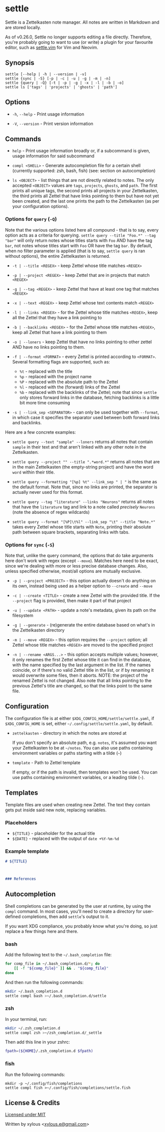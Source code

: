 # settle

Settle is a Zettelkasten note manager. All notes are written in Markdown and are
stored locally.

As of v0.26.0, Settle no longer supports editing a file directly.
Therefore, you're probably going to want to use (or write) a plugin for your
favourite editor, such as [settle.vim](https://github.com/xylous/settle.vim) for
Vim and Neovim.

## Synopsis

```
settle [--help | -h | --version | -v]
settle {sync | -S} [-p | -c | -u | -g | -m | -n]
settle {query | -Q} [-t | -p | -g | -x | -l | -b | -o]
settle ls ['tags' | 'projects' | 'ghosts' | 'path']
```

## Options

- `-h`, `--help` - Print usage information

- `-V`, `--version` - Print version information

## Commands

- `help` - Print usage information broadly or, if a subcommand is given, usage
    information for said subcommand

- `compl <SHELL>` - Generate autocompletion file for a certain shell (currently
    supported: zsh, bash, fish) (see: section on autocompletion)

- `ls <OBJECT>` - list things that are not directly related to notes. The only
    accepted `<OBJECT>` values are `tags`, `projects`, `ghosts`, and `path`. The
    first prints all unique tags, the second prints all projects in your
    Zettelkasten, the third prints all Zettel that have links pointing to them
    but have not yet been created, and the last one prints the path to the
    Zettelkasten (as per your configuration options).

### Options for `query` (`-Q`)

Note that the various options listed here all compound - that is to say, every
option acts as a criteria for querying. `settle query --title "Foo.*" --tag
"bar"` will only return notes whose titles starts with `Foo` AND have the tag
`bar`, not notes whose titles start with `Foo` OR have the tag `bar`. By
default, when no filter parameter is applied (that is to say, `settle query` is
ran without options), the entire Zettelkasten is returned.

- `-t | --title <REGEX>` - keep Zettel whose title matches `<REGEX>`

- `-p | --project <REGEX>` - keep Zettel that are in projects that match `<REGEX>`

- `-g | --tag <REGEX>` - keep Zettel that have at least one tag that matches `<REGEX>`

- `-x | --text <REGEX>` - keep Zettel whose text contents match `<REGEX>`

- `-l | --links <REGEX>` - for the Zettel whose title matches `<REGEX>`,
    keep all the Zettel that they have a link pointing to

- `-b | --backlinks <REGEX>` - for the Zettel whose title matches `<REGEX>`,
    keep all Zettel that have a link pointing to them

- `-o | --loners` - keep Zettel that have no links pointing to other zettel AND
    have no links pointing to them.

- `-f | --format <FORMAT>` - every Zettel is printed according to `<FORMAT>`.
    Several formatting flags are supported, such as:
    - `%t` - replaced with the title
    - `%p` - replaced with the project name
    - `%P` - replaced with the absolute path to the Zettel
    - `%l` - replaced with the (forward) links of the Zettel
    - `%b` - replaced with the backlinks of the Zettel; note that since `settle`
        only stores forward links in the database, fetching backlinks is a
        little bit more time consuming

- `-s | --link_sep <SEPARATOR>` - can only be used together with `--format`, in
    which case it specifies the separator used between both forward links and
    backlinks.

Here are a few concrete examples:

- `settle query --text "sample" --loners` returns all notes that contain `sample`
    in their text and that aren't linked with any other note in the
    Zettelkasten.

- `settle query --project "" --title ".*word.*"` returns all notes that are in
    the main Zettelkasten (the empty-string project) and have the word `word`
    within their title.

- `settle query --formatting "[%p] %t" --link_sep " | "` is the same as the
    default format. Note that, since no links are printed, the separator is
    actually never used for this format.

- `settle query --tag "literature" --links "Neurons"` returns all notes that
    have the `literature` tag and link to a note called *precisely* `Neurons`
    (note the absence of regex wildcards)

- `settle query --format "[%P]\t%l" --link_sep "\t" --title "Note.*"` takes
    every Zettel whose title starts with `Note`, printing their absolute path
    between square brackets, separating links with tabs.

### Options for `sync` (`-S`)

Note that, unlike the query command, the options that do take arguments here
don't work with regex (except `--move`). Matches here need to be exact, since
we're dealing with more or less precise database changes. Also, unless
specified otherwise, most/all options are mutually exclusive.

- `-p | --project <PROJECT>` - this option actually doesn't do anything on its
    own, instead being used as a helper option to `--create` and `--move`

- `-c | --create <TITLE>` - create a new Zettel with the provided title. If the
    `--project` flag is provided, then make it part of that project

- `-u | --update <PATH>` - update a note's metadata, given its path on the
    filesystem

- `-g | --generate` - (re)generate the entire database based on what's in the
    Zettelkasten directory

- `-m | --move <REGEX>` - this option requires the `--project` option; all
    Zettel whose title matches `<REGEX>` are moved to the specified project

- `-n | --rename <ARGS...>` - this option accepts multiple values; however, it
    only renames the first Zettel whose title it can find in the database, with
    the name specified by the last argument in the list. If the names coincide,
    or if there's no valid Zettel title in the list, or if by renaming it would
    overwrite some files, then it aborts. NOTE: the project of the renamed
    Zettel is not changed. Also note that all links pointing to the previous
    Zettel's title are changed, so that the links point to the same file.

## Configuration

The configuration file is at either `$XDG_CONFIG_HOME/settle/settle.yaml`, if
`$XDG_CONFIG_HOME` is set, either `~/.config/settle/settle.yaml`, by default.

- `zettelkasten` - directory in which the notes are stored at

    If you don't specify an absolute path, e.g. `notes`, it's assumed you want
    your Zettelkasten to be at `~/notes`. You can also use paths containing
    environment variables or paths starting with a tilde (`~`)

- `template` - Path to Zettel template

    If empty, or if the path is invalid, then templates won't be used. You can
    use paths containing environment variables, or a leading tilde (`~`).

## Templates

Template files are used when creating new Zettel. The text they contain gets put
inside said new note, replacing variables.

### Placeholders

- `${TITLE}` - placeholder for the actual title
- `${DATE}` - replaced with the output of `date +%Y-%m-%d`

### Example template

```md
# ${TITLE}



### References


```

## Autocompletion

Shell completions can be generated by the user at runtime, by using the `compl`
command. In most cases, you'll need to create a directory for user-defined
completions, then add `settle`'s output to it.

If you want XDG compliance, you probably know what you're doing, so just replace
a few things here and there.

### bash

Add the following text to the `~/.bash_completion` file:

```bash
for comp_file in ~/.bash_completion.d/*; do
    [[ -f "${comp_file}" ]] && . "${comp_file}"
done
```

And then run the following commands:

```bash
mkdir ~/.bash_completion.d
settle compl bash >~/.bash_completion.d/settle
```

### zsh

In your terminal, run:

```zsh
mkdir ~/.zsh_completion.d
settle compl zsh >~/zsh_completion.d/_settle
```

Then add this line in your zshrc:

```zsh
fpath=(${HOME}/.zsh_completion.d $fpath)
```

### fish

Run the following commands:

```fish
mkdir -p ~/.config/fish/completions
settle compl fish >~/.config/fish/completions/settle.fish
```

## License & Credits

[Licensed under MIT](../LICENSE)

Written by xylous \<xylous.e@gmail.com\>
